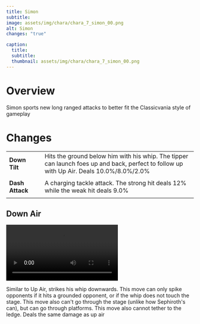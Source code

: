 ```yaml
---
title: Simon
subtitle: 
image: assets/img/chara/chara_7_simon_00.png
alt: Simon
changes: "true"

caption:
  title:
  subtitle: 
  thumbnail: assets/img/chara/chara_7_simon_00.png
---
```


# Overview 

Simon sports new long ranged attacks to better fit the Classicvania style of gameplay


# Changes

| |  |  |
| :----------- | :-----: | ----------- |
| **Down Tilt** | | Hits the ground below him with his whip. The tipper can launch foes up and back, perfect to follow up with Up Air. Deals 10.0%/8.0%/2.0% |
|  |  |  |
| **Dash Attack** | | A charging tackle attack. The strong hit deals 12% while the weak hit deals 9.0% |
|  |  |  |


## Down Air
<video src="Ultimate14/assets/img/videos/simon_airlw.mp4" max-width="720px" controls></video>

Similar to Up Air, strikes his whip downwards. This move can only spike opponents if it hits a grounded opponent, or if the whip does not touch the stage. This move also can't go through the stage (unlike how Sephiroth's can), but can go through platforms. This move also cannot tether to the ledge. Deals the same damage as up air 